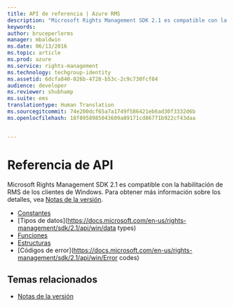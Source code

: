 ```yaml
---
title: API de referencia | Azure RMS
description: "Microsoft Rights Management SDK 2.1 es compatible con la habilitación de RMS de los clientes de Windows."
keywords: 
author: bruceperlerms
manager: mbaldwin
ms.date: 06/13/2016
ms.topic: article
ms.prod: azure
ms.service: rights-management
ms.technology: techgroup-identity
ms.assetid: 6dcfa840-026b-4728-b53c-2c9c730fcf84
audience: developer
ms.reviewer: shubhamp
ms.suite: ems
translationtype: Human Translation
ms.sourcegitcommit: 74e200dcf65a7a1749f586421eb6ad30f3332d6b
ms.openlocfilehash: 18f8958985043609a89171cd86771b922cf43daa


---
```


# Referencia de API

Microsoft Rights Management SDK 2.1 es compatible con la habilitación de RMS de los clientes de Windows. Para obtener más información sobre los detalles, vea [Notas de la versión](release-notes-rtm.md).
- [Constantes](https://docs.microsoft.com/en-us/rights-management/sdk/2.1/api/win/constants)
- [Tipos de datos](https://docs.microsoft.com/en-us/rights-management/sdk/2.1/api/win/data types)
- [Funciones](https://docs.microsoft.com/en-us/rights-management/sdk/2.1/api/win/functions)
- [Estructuras](https://docs.microsoft.com/en-us/rights-management/sdk/2.1/api/win/structures)
- [Códigos de error](https://docs.microsoft.com/en-us/rights-management/sdk/2.1/api/win/Error codes)



## Temas relacionados

* [Notas de la versión](release-notes-rtm.md)
 

 



<!--HONumber=Jun16_HO4-->



